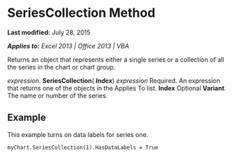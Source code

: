 
# SeriesCollection Method

 **Last modified:** July 28, 2015

 _**Applies to:** Excel 2013 | Office 2013 | VBA_

Returns an object that represents either a single series or a collection of all the series in the chart or chart group.

 _expression_. **SeriesCollection**( **_Index_**)
 _expression_ Required. An expression that returns one of the objects in the Applies To list.
 **Index** Optional **Variant**. The name or number of the series.

## Example

This example turns on data labels for series one.


```
myChart.SeriesCollection(1).HasDataLabels = True
```

